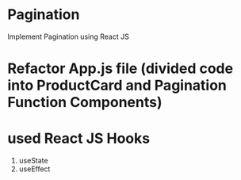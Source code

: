# Pagination
Implement Pagination using React JS

# Refactor App.js file (divided code into ProductCard and Pagination Function Components)
# used React JS Hooks
1. useState
2. useEffect
